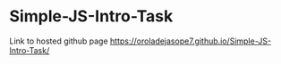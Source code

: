 # Simple-JS-Intro-Task
Link to hosted github page
https://oroladejasope7.github.io/Simple-JS-Intro-Task/
